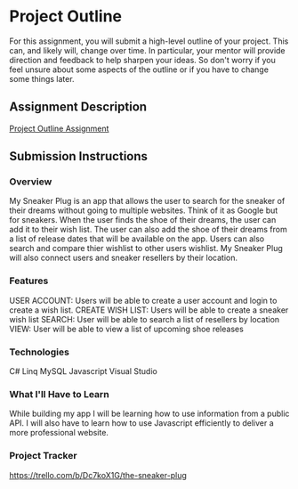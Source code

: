 # Project Outline
For this assignment, you will submit a high-level outline of your project. This can, and likely will, change over time. In particular, your mentor will provide direction and feedback to help sharpen your ideas. So don't worry if you feel unsure about some aspects of the outline or if you have to change some things later.

## Assignment Description
[Project Outline Assignment](https://education.launchcode.org/liftoff/modules/assignments/project-outline)

## Submission Instructions

### Overview
My Sneaker Plug is an app that allows the user to search for the sneaker of their dreams without going to multiple websites. Think of it as Google but for sneakers. 
When the user finds the shoe of their dreams, the user can add it to their wish list. The user can also add the shoe of their dreams from a list of release dates that will be available on the app. 
Users can also search and compare thier wishlist to other users wishlist. My Sneaker Plug will also connect users and sneaker resellers by their location.

### Features
USER ACCOUNT: Users will be able to create a user account and login to create a wish list.
CREATE WISH LIST: Users will be able to create a sneaker wish list
SEARCH: User will be able to search a list of resellers by location
VIEW: User will be able to view a list of upcoming shoe releases

### Technologies
C#
Linq
MySQL
Javascript
Visual Studio

### What I'll Have to Learn
While building my app I will be learning how to use information from a public API. 
I will also have to learn how to use Javascript efficiently to deliver a more professional website.

### Project Tracker
https://trello.com/b/Dc7koX1G/the-sneaker-plug
